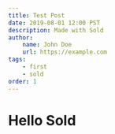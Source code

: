 ```yaml
---
title: Test Post
date: 2019-08-01 12:00 PST
description: Made with Sold
author:
    name: John Doe
    url: https://example.com
tags:
    - first
    - sold
order: 1
---
```


# Hello Sold
